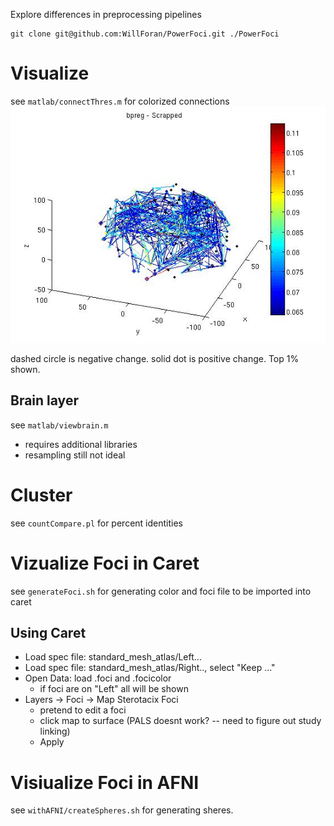 Explore differences in preprocessing pipelines

	git clone git@github.com:WillForan/PowerFoci.git ./PowerFoci



# Visualize
see `matlab/connectThres.m` for colorized connections
![Scrapped Pipeline vs bpregres](https://github.com/WillForan/PowerFoci/raw/master/matlab/scrapped.jpg)

dashed circle is negative change. solid dot is positive change. Top 1% shown.

## Brain layer

see `matlab/viewbrain.m`

* requires additional libraries
* resampling still not ideal

# Cluster 
see `countCompare.pl` for percent identities

# Vizualize Foci in Caret 
see `generateFoci.sh` for generating color and foci file to be imported into caret

## Using Caret 
* Load spec file: standard_mesh_atlas/Left...
* Load spec file: standard_mesh_atlas/Right.., select "Keep ..."
* Open Data: load .foci and .focicolor
	* if foci are on "Left" all will be shown
* Layers -> Foci -> Map Sterotacix Foci
	* pretend to edit a foci 
	* click map to surface (PALS doesnt work? -- need to figure out study linking)
	* Apply


# Visiualize Foci in AFNI 
see `withAFNI/createSpheres.sh` for generating sheres.
